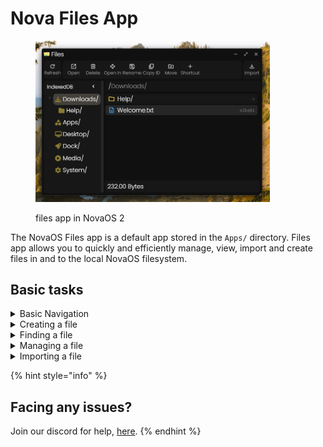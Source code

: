 # Nova Files App

<figure><img src="../../../.gitbook/assets/image (2).png" alt="" width="375"><figcaption><p>files app in NovaOS 2</p></figcaption></figure>

The NovaOS Files app is a default app stored in the `Apps/` directory. Files app allows you to quickly and efficiently manage, view, import and create files in and to the local NovaOS filesystem.&#x20;

## Basic tasks

<details>

<summary>Basic Navigation</summary>

## Top Navigation

![](<../../../.gitbook/assets/image (4).png>)

The normal files app top navigation consists of a bunch of tools to manage, view and interact with the folder you are in. The tools include,

* Search: search a file in the root directory.
* Delete: delete the current folder
* Folder: create a new folder in any directory.
* New file: create a new file in the current folder.
* Parent: Go to the parent directory.
* Grid View / List view: switch files list layout.

## Path

<img src="../../../.gitbook/assets/image (3).png" alt="" data-size="original">

This is the path that shows the folder you are currently in. Click on any section within the path to navigate directly to that folder.

## Folder Tree

<img src="../../../.gitbook/assets/image (5).png" alt="" data-size="original">

The folder tree is a list of folders in your file system. Click the names to view the folder's contents. You can also browser subfolders by double clicking the folder name or by using the chevron located left of the item.

You can hide the tree by clicking on the `chevron left` on the top right corner of the tree section.

</details>

<details>

<summary>Creating a file</summary>

To create a file, click the 'New File' button in the Top navigation. Enter a file name along with the file extension in the prompt.

</details>

<details>

<summary>Finding a file</summary>

1. Open the sidebar with this button (_chevron forward_):\
   ![](<../../../.gitbook/assets/image (1) (1).png>)
2. Click the desired folder name where the file is located
3. If the file is inside a subfolder, double click the subfolder in the file list on the right.
4. To select the desired file, click on it.

</details>

<details>

<summary>Managing a file</summary>

To select the desired file, click on it.

![](<../../../.gitbook/assets/image (2) (1).png>)

After clicking the file, the Top Navigation panel would get replaced with a ton of file management buttons.

The file management buttons include

* Open: to open / launch a file.
* Delete: to delete a file.
* Open in: open the file with an unregistered application.
* Rename: rename the file.
* Copy ID: copy the 12-digit ID of the file included on its creation.
* Move: move the file to a different folder or subfolder.
* Shortcut: Create an LNK file that works as a shortcut in the `Dock/`.

Click the 'Refresh' button on the far left to close the file management buttons window.

</details>

<details>

<summary>Importing a file</summary>

* Click the 'Import' button on the top right corner of the screen.
* Choose files to import.
* Click import in the modal to import files.

</details>

{% hint style="info" %}
## Facing any issues?

Join our discord for help, [here](https://discord.gg/NhC8N2Mxta).
{% endhint %}
